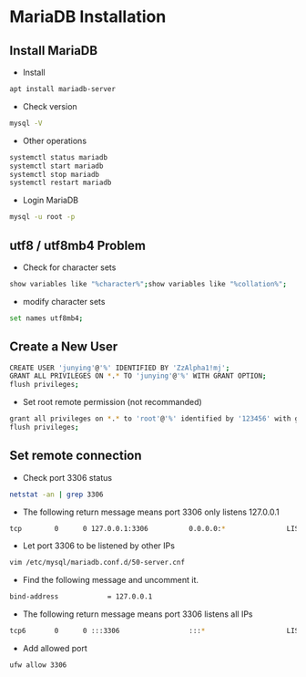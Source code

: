 # MariaDB Installation

## Install MariaDB
- Install
``` bash
apt install mariadb-server
```

- Check version
``` bash
mysql -V
```

- Other operations
``` bash
systemctl status mariadb
systemctl start mariadb
systemctl stop mariadb
systemctl restart mariadb
```

- Login MariaDB
``` bash
mysql -u root -p
```

## utf8 / utf8mb4 Problem
- Check for character sets
``` bash
show variables like "%character%";show variables like "%collation%";
```

- modify character sets
``` bash
set names utf8mb4;
```

## Create a New User
``` bash
CREATE USER 'junying'@'%' IDENTIFIED BY 'ZzAlpha1!mj';
GRANT ALL PRIVILEGES ON *.* TO 'junying'@'%' WITH GRANT OPTION;
flush privileges;
```

- Set root remote permission (not recommanded)
``` bash
grant all privileges on *.* to 'root'@'%' identified by '123456' with grant option;
flush privileges;
```

## Set remote connection
- Check port 3306 status
``` bash
netstat -an | grep 3306
```

- The following return message means port 3306 only listens 127.0.0.1
``` bash
tcp        0      0 127.0.0.1:3306          0.0.0.0:*               LISTEN
```

- Let port 3306 to be listened by other IPs
``` bash
vim /etc/mysql/mariadb.conf.d/50-server.cnf
```

- Find the following message and uncomment it.
``` bash
bind-address            = 127.0.0.1
```

- The following return message means port 3306 listens all IPs
``` bash
tcp6       0      0 :::3306                 :::*                    LISTEN
```

- Add allowed port
``` bash
ufw allow 3306
```



